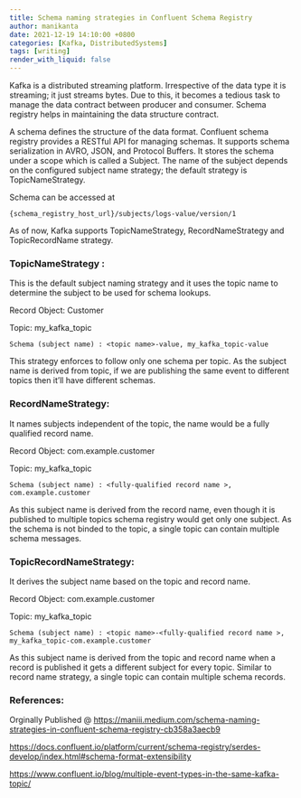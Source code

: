 ```yaml
---
title: Schema naming strategies in Confluent Schema Registry
author: manikanta
date: 2021-12-19 14:10:00 +0800
categories: [Kafka, DistributedSystems]
tags: [writing]
render_with_liquid: false
---
```

Kafka is a distributed streaming platform. Irrespective of the data type it is streaming; it just streams bytes. Due to this, it becomes a tedious task to manage the data contract between producer and consumer. Schema registry helps in maintaining the data structure contract.

A schema defines the structure of the data format. Confluent schema registry provides a RESTful API for managing schemas. It supports schema serialization in AVRO, JSON, and Protocol Buffers. It stores the schema under a scope which is called a Subject. The name of the subject depends on the configured subject name strategy; the default strategy is TopicNameStrategy.

Schema can be accessed at 
```
{schema_registry_host_url}/subjects/logs-value/version/1
```
As of now, Kafka supports TopicNameStrategy, RecordNameStrategy and TopicRecordName strategy.

### TopicNameStrategy :

This is the default subject naming strategy and it uses the topic name to determine the subject to be used for schema lookups.

Record Object: Customer

Topic: my_kafka_topic

```
Schema (subject name) : <topic name>-value, my_kafka_topic-value
```

This strategy enforces to follow only one schema per topic. As the subject name is derived from topic, if we are publishing the same event to different topics then it’ll have different schemas.

### RecordNameStrategy:

It names subjects independent of the topic, the name would be a fully qualified record name.

Record Object: com.example.customer

Topic: my_kafka_topic
```
Schema (subject name) : <fully-qualified record name >, com.example.customer
```

As this subject name is derived from the record name, even though it is published to multiple topics schema registry would get only one subject. As the schema is not binded to the topic, a single topic can contain multiple schema messages.

### TopicRecordNameStrategy:

It derives the subject name based on the topic and record name.

Record Object: com.example.customer

Topic: my_kafka_topic
```
Schema (subject name) : <topic name>-<fully-qualified record name >, my_kafka_topic-com.example.customer
```

As this subject name is derived from the topic and record name when a record is published it gets a different subject for every topic. Similar to record name strategy, a single topic can contain multiple schema records.

### References:

Orginally Published @ https://maniii.medium.com/schema-naming-strategies-in-confluent-schema-registry-cb358a3aecb9

https://docs.confluent.io/platform/current/schema-registry/serdes-develop/index.html#schema-format-extensibility

https://www.confluent.io/blog/multiple-event-types-in-the-same-kafka-topic/

